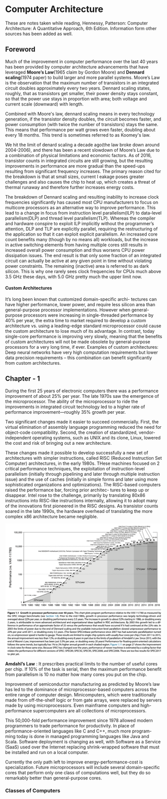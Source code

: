 # Computer Architecture 
These are notes taken while reading, Hennessy, Patterson: Computer Architecture: A Quantitative Approach, 6th Edition. Information form other sources has been added as well.

## Foreword
Much of the improvement in computer performance over the last 40 years has been provided by computer architecture advancements that have leveraged **Moore’s Law**(1965 claim by Gordon Moore) and **Dennard scaling**(1974 paper) to build larger and more parallel systems. Moore’s Law is the observation that the maximum number of transistors in an integrated circuit doubles approximately every two years. Dennard scaling states, roughly, that as transistors get smaller, their power density stays constant, so that the power use stays in proportion with area; both voltage and current scale (downward) with length.

Combined with Moore's law, dennard scaling means in every technology generation, if the transistor density doubles, the circuit becomes faster, and power 
consumption (with twice the number of transistors) stays the same. This means that performance per watt grows even faster, doubling about every 18 months. 
This trend is sometimes referred to as Koomey's law.

We hit the limit of denard scaling a decade ago(the law broke down around 2004-2006), and there has been a recent slowdown of Moore’s Law due to a combination of 
physical limitations and economic factors. As of 2016, transistor counts in integrated circuits are still growing, but the resulting improvements in performance 
are more gradual than the speed-ups resulting from significant frequency increases. The primary reason cited for the breakdown is that at small sizes, current l
eakage poses greater challenges and also causes the chip to heat up, which creates a threat of thermal runaway and therefore further increases energy costs.

The breakdown of Dennard scaling and resulting inability to increase clock frequencies significantly has caused most CPU manufacturers to focus on multicore 
processors as an alternative way to improve performance. This lead to a change in focus from instruction level parallelism(ILP) to data-level parallelism(DLP) and 
thread level parallelism(TLP).  Whereas the compiler and hardware conspire to exploit ILP implicitly without the programmer’s attention, DLP and TLP are explicitly parallel, requiring the restructuring of the application so that it can exploit explicit parallelism. An increased core count benefits many (though by no means all) workloads, but the increase in active switching elements from having multiple cores still results in increased overall power consumption and thus worsens CPU power dissipation issues. The end result is that only some fraction of an integrated circuit can actually be active at any given point in time without violating power constraints. The remaining (inactive) area is referred to as dark silicon.  This is why one rarely sees clock frequencies for CPUs much above 3.5 GHz these days, with 5.0 GHz pretty much the upper limit now. 

#### Custom Architectures 
It’s long been known that customized domain-specific archi- tectures can have higher performance, lower power, and require less silicon area than general-purpose
processor implementations. However when general-purpose processors were increasing in single-threaded performance by 40% per year, the extra time to market 
required to develop a custom architecture vs. using a leading-edge standard microprocessor could cause the custom architecture to lose much of its advantage. 
In contrast, today single-core performance is improving very slowly, meaning that the benefits of custom architectures will not be made obsolete by general-purpose
processors for a very long time, if ever. Examples of custom architectures: Deep neural networks have very high computation requirements but lower data precision
requirements – this combination can benefit significantly from custom architectures. 

## Chapter - 1

During the first 25 years of electronic computers there was a performance improvement of about 25% per year. The late 1970s saw the emergence of the microprocessor. The ability of the microprocessor to ride the improvements in integrated circuit technology led to a higher rate of performance improvement—roughly 35% growth per year.

Two significant changes made it easier to succeed commercially. First, the virtual elimination of assembly language programming reduced the need for object-code compatibility. Second, the creation of standardized, vendor-independent operating systems, such as UNIX and its clone, Linux, lowered the cost and risk of bringing out a new architecture.

These changes made it possible to develop successfully a new set of architectures with simpler instructions, called RISC (Reduced Instruction Set Computer) architectures, in the early 1980s. THese machines focused on 2 critical performance techniques, the exploitation of instruction-level parallelism (initially through pipelining and later through multiple instruction issue) and the use of caches (initially in simple forms and later using more sophisticated organizations and optimizations). The RISC-based computers raised the performance bar, forcing prior architec- tures to keep up or disappear. Intel rose to the challenge, primarily by translating 80x86 instructions into RISC-like instructions internally, allowing it to adopt many of the innovations first pioneered in the RISC designs. As transistor counts soared in the late 1990s, the hardware overhead of translating the more complex x86 architecture became negligible. 

![](./computing-performance.jpeg)

**Amdahl’s Law** : It prescribes practical limits to the number of useful cores per chip. If 10% of the task is serial, then the maximum performance benefit from parallelism is 10 no matter how many cores you put on the chip.

Improvement of semiconductor manufacturing as predicted by Moore’s law has led to the dominance of microprocessor-based computers across the entire range of computer design. Minicomputers, which were traditionally made from off-the-shelf logic or from gate arrays, were replaced by servers made by using microprocessors. Even mainframe computers and high-performance supercomputers are all collections of microprocessors.

This 50,000-fold performance improvement since 1978 allowed modern programmers to trade performance for productivity. In place of performance-oriented languages like C and C++, much more program- ming today is done in managed programming languages like Java and Scala. Software deployment is changing as well, with Software as a Service (SaaS) used over the Internet replacing shrink-wrapped software that must be installed and run on a local computer. 

Currently the only path left to improve energy-performance-cost is specialization. Future microprocessors will include several domain-specific cores that perform only one class of computations well, but they do so remarkably better than general-purpose cores. 

### Classes of Computers













